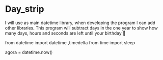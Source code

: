 # Day_strip
I will use as main datetime library, when developing the program I can add other libraries. This program will subtract days in the one year to show how many days, hours and seconds are left until your birthday 🥳

from datetime import datetime ,timedelta
from time import sleep

agora = datetime.now()
